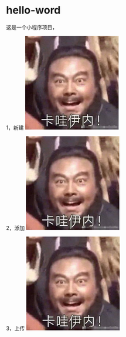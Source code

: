 # hello-word
这是一个小程序项目，


1，新建 
![image](https://github.com/zhao-max/hello-word/blob/master/6.jpg)

2，添加
![image](https://github.com/zhao-max/hello-word/blob/master/6.jpg)

3，上传
![image](https://github.com/zhao-max/hello-word/blob/master/6.jpg)


